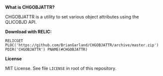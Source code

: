 **What is CHGOBJATTR?** 

CHGOBJATTR is a utility to set various object attributes using the QLICOBJD API. 


**Download with RELIC:**
 
```
RELICGET PLOC('https://github.com/BrianGarland/CHGOBJATTR/archive/master.zip') PDIR('CHGOBJATTR') PNAME(#CHGOBJATTR)
```


**License**

MIT License. See file `LICENSE` in root of this repository.
